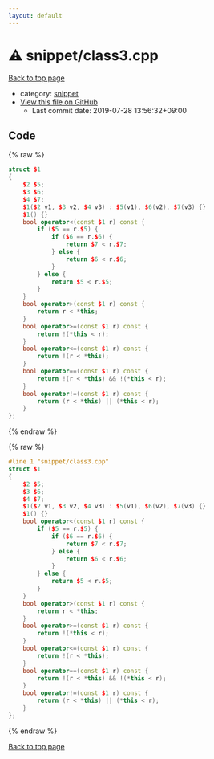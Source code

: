 ```yaml
---
layout: default
---
```


<!-- mathjax config similar to math.stackexchange -->
<script type="text/javascript" async
  src="https://cdnjs.cloudflare.com/ajax/libs/mathjax/2.7.5/MathJax.js?config=TeX-MML-AM_CHTML">
</script>
<script type="text/x-mathjax-config">
  MathJax.Hub.Config({
    TeX: { equationNumbers: { autoNumber: "AMS" }},
    tex2jax: {
      inlineMath: [ ['$','$'] ],
      processEscapes: true
    },
    "HTML-CSS": { matchFontHeight: false },
    displayAlign: "left",
    displayIndent: "2em"
  });
</script>

<script type="text/javascript" src="https://cdnjs.cloudflare.com/ajax/libs/jquery/3.4.1/jquery.min.js"></script>
<script src="https://cdn.jsdelivr.net/npm/jquery-balloon-js@1.1.2/jquery.balloon.min.js" integrity="sha256-ZEYs9VrgAeNuPvs15E39OsyOJaIkXEEt10fzxJ20+2I=" crossorigin="anonymous"></script>
<script type="text/javascript" src="../../assets/js/copy-button.js"></script>
<link rel="stylesheet" href="../../assets/css/copy-button.css" />


# :warning: snippet/class3.cpp

<a href="../../index.html">Back to top page</a>

* category: <a href="../../index.html#54de4c5e0ecfc39083b31b56ee36cb19">snippet</a>
* <a href="{{ site.github.repository_url }}/blob/master/snippet/class3.cpp">View this file on GitHub</a>
    - Last commit date: 2019-07-28 13:56:32+09:00




## Code

<a id="unbundled"></a>
{% raw %}
```cpp
struct $1
{
	$2 $5;
	$3 $6;
	$4 $7;
	$1($2 v1, $3 v2, $4 v3) : $5(v1), $6(v2), $7(v3) {}
	$1() {}
	bool operator<(const $1 r) const {
		if ($5 == r.$5) {
			if ($6 == r.$6) {
				return $7 < r.$7;
			} else {
				return $6 < r.$6;
			}
		} else {
			return $5 < r.$5;
		}
	}
	bool operator>(const $1 r) const {
		return r < *this;
	}
	bool operator>=(const $1 r) const {
		return !(*this < r);
	}
	bool operator<=(const $1 r) const {
		return !(r < *this);
	}
	bool operator==(const $1 r) const {
		return !(r < *this) && !(*this < r);
	}
	bool operator!=(const $1 r) const {
		return (r < *this) || (*this < r);
	}
};
```
{% endraw %}

<a id="bundled"></a>
{% raw %}
```cpp
#line 1 "snippet/class3.cpp"
struct $1
{
	$2 $5;
	$3 $6;
	$4 $7;
	$1($2 v1, $3 v2, $4 v3) : $5(v1), $6(v2), $7(v3) {}
	$1() {}
	bool operator<(const $1 r) const {
		if ($5 == r.$5) {
			if ($6 == r.$6) {
				return $7 < r.$7;
			} else {
				return $6 < r.$6;
			}
		} else {
			return $5 < r.$5;
		}
	}
	bool operator>(const $1 r) const {
		return r < *this;
	}
	bool operator>=(const $1 r) const {
		return !(*this < r);
	}
	bool operator<=(const $1 r) const {
		return !(r < *this);
	}
	bool operator==(const $1 r) const {
		return !(r < *this) && !(*this < r);
	}
	bool operator!=(const $1 r) const {
		return (r < *this) || (*this < r);
	}
};
```
{% endraw %}

<a href="../../index.html">Back to top page</a>

